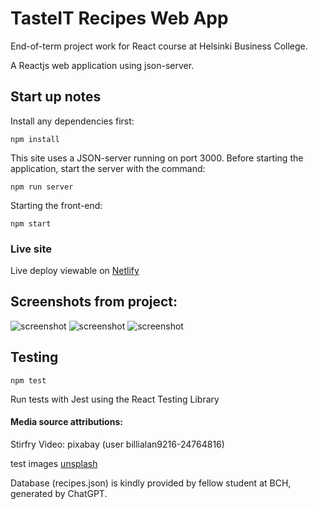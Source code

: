# TasteIT Recipes Web App

End-of-term project work for React course at Helsinki Business College.

A Reactjs web application using json-server.

## Start up notes

Install any dependencies first:

```npm install``` 

This site uses a JSON-server running on port 3000. 
Before starting the application, start the server with the command:

```npm run server```

Starting the front-end:

```npm start```

### Live site

Live deploy viewable on [Netlify](https://tasteit-recipe-app.netlify.app)

## Screenshots from project:

![screenshot](https://github.com/andorjamb/recipes/blob/master/screenshot_recipes_home.png)
![screenshot](https://github.com/andorjamb/recipes/blob/master/screenshot_recipes_recipes.png)
![screenshot](https://github.com/andorjamb/recipes/blob/master/screenshot_recipes_addrecipe.png)

## Testing

```npm test```

Run tests with Jest using the React Testing Library

#### Media source attributions: 
Stirfry Video: pixabay (user billialan9216-24764816)

test images [unsplash](https://unsplash.com/photos/eEWlcfydzQ4)

Database (recipes.json) is kindly provided by fellow student at BCH, generated by ChatGPT.
